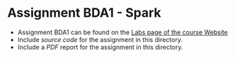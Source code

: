 # Assignment BDA1 - Spark
* Assignment BDA1 can be found on the [Labs page of the course Website](https://www.ida.liu.se/~732A54/lab/index.en.shtml)
* Include *source code* for the assignment in this directory.
* Include a *PDF* report for the assignment in this directory.

